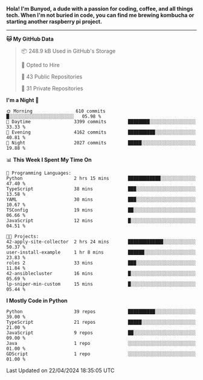 <p>
<b>Hola! I'm Bunyod, a dude with a passion for coding, coffee, and all things tech. When I'm not buried in code, you can find me brewing kombucha or starting another raspberry pi project.</b>
</p>

---

<!--START_SECTION:waka-->
**🐱 My GitHub Data** 

> 📦 248.9 kB Used in GitHub's Storage 
 > 
> 💼 Opted to Hire
 > 
> 📜 43 Public Repositories 
 > 
> 🔑 31 Private Repositories 
 > 
**I'm a Night 🦉** 

```text
🌞 Morning                610 commits         █░░░░░░░░░░░░░░░░░░░░░░░░   05.98 % 
🌆 Daytime                3399 commits        ████████░░░░░░░░░░░░░░░░░   33.33 % 
🌃 Evening                4162 commits        ██████████░░░░░░░░░░░░░░░   40.81 % 
🌙 Night                  2027 commits        █████░░░░░░░░░░░░░░░░░░░░   19.88 % 
```


📊 **This Week I Spent My Time On** 

```text
💬 Programming Languages: 
Python                   2 hrs 15 mins       ████████████░░░░░░░░░░░░░   47.40 % 
TypeScript               38 mins             ███░░░░░░░░░░░░░░░░░░░░░░   13.58 % 
YAML                     30 mins             ███░░░░░░░░░░░░░░░░░░░░░░   10.67 % 
TSConfig                 19 mins             ██░░░░░░░░░░░░░░░░░░░░░░░   06.66 % 
JavaScript               12 mins             █░░░░░░░░░░░░░░░░░░░░░░░░   04.51 % 

🐱‍💻 Projects: 
42-apply-site-collector  2 hrs 24 mins       █████████████░░░░░░░░░░░░   50.37 % 
user-install-example     1 hr 8 mins         ██████░░░░░░░░░░░░░░░░░░░   23.83 % 
roles 2                  33 mins             ███░░░░░░░░░░░░░░░░░░░░░░   11.84 % 
42-ansiblecluster        16 mins             █░░░░░░░░░░░░░░░░░░░░░░░░   05.69 % 
lp-sniper-min-custom     15 mins             █░░░░░░░░░░░░░░░░░░░░░░░░   05.44 % 
```

**I Mostly Code in Python** 

```text
Python                   39 repos            ██████████░░░░░░░░░░░░░░░   39.00 % 
TypeScript               21 repos            █████░░░░░░░░░░░░░░░░░░░░   21.00 % 
JavaScript               9 repos             ██░░░░░░░░░░░░░░░░░░░░░░░   09.00 % 
Java                     1 repo              ░░░░░░░░░░░░░░░░░░░░░░░░░   01.00 % 
GDScript                 1 repo              ░░░░░░░░░░░░░░░░░░░░░░░░░   01.00 % 
```




 Last Updated on 22/04/2024 18:35:05 UTC
<!--END_SECTION:waka-->
